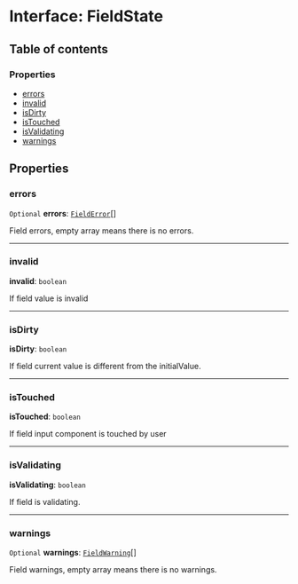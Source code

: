# Interface: FieldState

## Table of contents

### Properties

* [errors](/en/auto-docs/editor/interfaces/FieldState.md#errors)
* [invalid](/en/auto-docs/editor/interfaces/FieldState.md#invalid)
* [isDirty](/en/auto-docs/editor/interfaces/FieldState.md#isdirty)
* [isTouched](/en/auto-docs/editor/interfaces/FieldState.md#istouched)
* [isValidating](/en/auto-docs/editor/interfaces/FieldState.md#isvalidating)
* [warnings](/en/auto-docs/editor/interfaces/FieldState.md#warnings)

## Properties

### errors

`Optional` **errors**: [`FieldError`](/en/auto-docs/editor/types/FieldError.md)\[]

Field errors, empty array means there is no errors.

***

### invalid

**invalid**: `boolean`

If field value is invalid

***

### isDirty

**isDirty**: `boolean`

If field current value is different from the initialValue.

***

### isTouched

**isTouched**: `boolean`

If field input component is touched by user

***

### isValidating

**isValidating**: `boolean`

If field is validating.

***

### warnings

`Optional` **warnings**: [`FieldWarning`](/en/auto-docs/editor/types/FieldWarning.md)\[]

Field warnings, empty array means there is no warnings.
